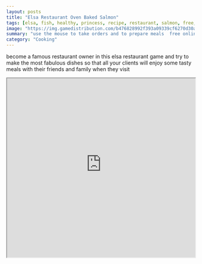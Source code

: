 ```yaml
---
layout: posts
title: "Elsa Restaurant Oven Baked Salmon"
tags: [elsa, fish, healthy, princess, recipe, restaurant, salmon, free, online, games, oyna, game, free, games, play, play, games]
image: "https://img.gamedistribution.com/b476828992f393a09339cf6270d30aa8.jpg"
summary: "use the mouse to take orders and to prepare meals  free online games oyna game free games play play games"
category: "Cooking"
---
```


become a famous restaurant owner in this elsa restaurant game and try to make the most fabulous dishes so that all your clients will enjoy some tasty meals with their friends and family when they visit

<iframe width="100%" height="480px;" src="https://flash.gamedistribution.com?game=b476828992f393a09339cf6270d30aa8"></iframe>